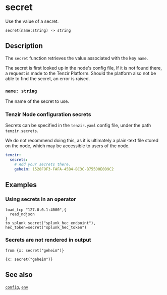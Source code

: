 # secret

Use the value of a secret.

```tql
secret(name:string) -> string
```

## Description

The `secret` function retrieves the value associated with the key `name`.

The secret is first looked up in the node's config file, If it is not found there, a request is made to the Tenzir
Platform. Should the platform also not be able to find the secret, an error is
raised.

### `name: string`

The name of the secret to use.

### Tenzir Node configuration secrets

Secrets can be specified in the `tenzir.yaml` config file, under the path
`tenzir.secrets`.

We do not recommend doing this, as it is ultimately a plain-text file stored on
the node, which may be accessible to users of the node.

```yaml
tenzir:
  secrets:
    # Add your secrets there.
    geheim: 1528F9F3-FAFA-45B4-BC3C-B755D0E0D9C2
```

## Examples

### Using secrets in an operator

```tql
load_tcp "127.0.0.1:4000",{
  read_ndjson
}
to_splunk secret("splunk_hec_endpoint"), hec_token=secret("splunk_hec_token")
```

### Secrets are not rendered in output

```tql
from {x: secret("geheim")}
```
```tql
{x: secret("geheim")}
```

## See also

[`config`](config.md),
[`env`](env.md)
